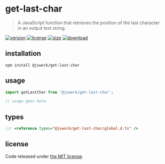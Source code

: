 # get-last-char
> A JavaScript function that retrieves the position of the last character in an output text string.

[![version][version-image]][version-url]
[![license][license-image]][license-url]
[![size][size-image]][size-url]
[![download][download-image]][download-url]

## installation
```shell
npm install @jswork/get-last-char
```

## usage
```js
import getLastChar from '@jswork/get-last-char';

// usage goes here.
```

## types
```ts
/// <reference types="@jswork/get-last-char/global.d.ts" />
```

## license
Code released under [the MIT license](https://github.com/afeiship/get-last-char/blob/master/LICENSE.txt).

[version-image]: https://img.shields.io/npm/v/@jswork/get-last-char
[version-url]: https://npmjs.org/package/@jswork/get-last-char

[license-image]: https://img.shields.io/npm/l/@jswork/get-last-char
[license-url]: https://github.com/afeiship/get-last-char/blob/master/LICENSE.txt

[size-image]: https://img.shields.io/bundlephobia/minzip/@jswork/get-last-char
[size-url]: https://github.com/afeiship/get-last-char/blob/master/dist/index.min.js

[download-image]: https://img.shields.io/npm/dm/@jswork/get-last-char
[download-url]: https://www.npmjs.com/package/@jswork/get-last-char
